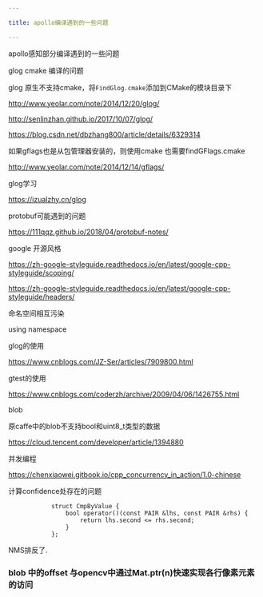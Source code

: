 ```yaml
---

title: apollo编译遇到的一些问题

---
```


apollo感知部分编译遇到的一些问题

<!--more-->

glog cmake 编译的问题

glog 原生不支持cmake，将`FindGlog.cmake`添加到CMake的模块目录下

http://www.yeolar.com/note/2014/12/20/glog/

http://senlinzhan.github.io/2017/10/07/glog/

https://blog.csdn.net/dbzhang800/article/details/6329314

如果gflags也是从包管理器安装的，则使用cmake 也需要findGFlags.cmake

http://www.yeolar.com/note/2014/12/14/gflags/

glog学习

https://izualzhy.cn/glog

protobuf可能遇到的问题

https://111qqz.github.io/2018/04/protobuf-notes/





google 开源风格

https://zh-google-styleguide.readthedocs.io/en/latest/google-cpp-styleguide/scoping/

https://zh-google-styleguide.readthedocs.io/en/latest/google-cpp-styleguide/headers/

命名空间相互污染

using namespace



glog的使用

https://www.cnblogs.com/JZ-Ser/articles/7909800.html

gtest的使用

https://www.cnblogs.com/coderzh/archive/2009/04/06/1426755.html

blob

原caffe中的blob不支持bool和uint8_t类型的数据

https://cloud.tencent.com/developer/article/1394880



并发编程

https://chenxiaowei.gitbook.io/cpp_concurrency_in_action/1.0-chinese

计算confidence处存在的问题

```
            struct CmpByValue {
                bool operator()(const PAIR &lhs, const PAIR &rhs) {
                    return lhs.second <= rhs.second;
                }
            };
```

NMS排反了.





### blob 中的offset 与opencv中通过Mat.ptr(n)快速实现各行像素元素的访问